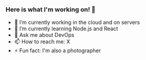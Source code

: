 ### Here is what I'm working on! 👋

- 🔭 I’m currently working in the cloud and on servers
- 🌱 I’m currently learning Node.js and React 
- 💬 Ask me about DevOps
- 📫 How to reach me: X
- ⚡ Fun fact: I'm also a photographer

